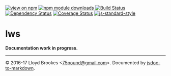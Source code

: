 [![view on npm](https://img.shields.io/npm/v/lws.svg)](https://www.npmjs.org/package/lws)
[![npm module downloads](https://img.shields.io/npm/dt/lws.svg)](https://www.npmjs.org/package/lws)
[![Build Status](https://travis-ci.org/lwsjs/lws.svg?branch=master)](https://travis-ci.org/lwsjs/lws)
[![Dependency Status](https://david-dm.org/lwsjs/lws.svg)](https://david-dm.org/lwsjs/lws)
[![Coverage Status](https://coveralls.io/repos/github/lwsjs/lws/badge.svg)](https://coveralls.io/github/lwsjs/lws)
[![js-standard-style](https://img.shields.io/badge/code%20style-standard-brightgreen.svg)](https://github.com/feross/standard)

# lws

**Documentation work in progress.**

* * *

&copy; 2016-17 Lloyd Brookes \<75pound@gmail.com\>. Documented by [jsdoc-to-markdown](https://github.com/jsdoc2md/jsdoc-to-markdown).
